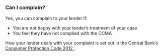 ###  **Can I complain?**

Yes, you can complain to your lender if:

  * You are not happy with your lender’s treatment of your case 
  * You feel they have not complied with the CCMA 

How your lender deals with your complaint is set out in the Central Bank’s [
Consumer Protection Code 2012
](https://www.centralbank.ie/regulation/consumer-protection) .
